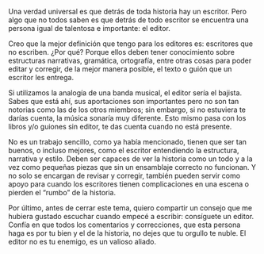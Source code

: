 Una verdad universal es que detrás de toda historia hay un escritor. Pero algo que no todos saben es que detrás de todo escritor se encuentra una persona igual de talentosa e importante: el editor.

Creo que la mejor definición que tengo para los editores es: escritores que no escriben. ¿Por qué? Porque ellos deben tener conocimiento sobre estructuras narrativas, gramática, ortografía, entre otras cosas para poder editar y corregir, de la mejor manera posible, el texto o guión que un escritor les entrega.

Si utilizamos la analogía de una banda musical, el editor sería el bajista. Sabes que está ahí, sus aportaciones son importantes pero no son tan notorias como las de los otros miembros; sin embargo, si no estuviera te darías cuenta, la música sonaría muy diferente. Esto mismo pasa con los libros y/o guiones sin editor, te das cuenta cuando no está presente.

No es un trabajo sencillo, como ya había mencionado, tienen que ser tan buenos, o incluso mejores, como el escritor entendiendo la estructura, narrativa y estilo. Deben ser capaces de ver la historia como un todo y a la vez como pequeñas piezas que sin un ensamblaje correcto no funcionan. Y no solo se encargan de revisar y corregir, también pueden servir como apoyo para cuando los escritores tienen complicaciones en una escena o pierden el “rumbo” de la historia. 

Por último, antes de cerrar este tema, quiero compartir un consejo que me hubiera gustado escuchar cuando empecé a escribir: consíguete un editor. Confía en que todos los comentarios y correcciones, que esta persona haga es por tu bien y el de la historia, no dejes que tu orgullo te nuble. El editor no es tu enemigo, es un valioso aliado.
